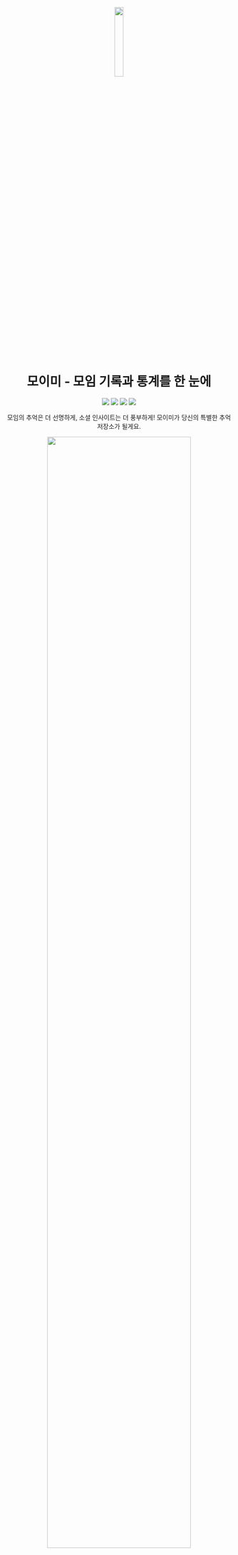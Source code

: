 <p align="center">
<img width="20%" src="https://github.com/user-attachments/assets/b7cc81a4-1f12-475e-af09-a2d125bcb8b7"/>
</p>

<h1 align="center">모이미 - 모임 기록과 통계를 한 눈에</h1>

<p align="center">

<p align="center">
<img src="https://img.shields.io/badge/kotlin-multiplatform-A97BFF.svg"/>
<img src="https://img.shields.io/badge/compose-multiplatform-5675DF.svg"/>
<img src="https://img.shields.io/badge/platform-android-green.svg"/>
<img src="https://img.shields.io/badge/platform-iOS-black.svg"/>
</p>
</p>

<p align="center">
모임의 추억은 더 선명하게, 소셜 인사이트는 더 풍부하게! 모이미가 당신의 특별한 추억 저장소가 될게요.
</p>

<p align="center">
  <img width="80%" src="https://github.com/user-attachments/assets/0c9af158-3214-4604-aac5-abc56b7795ab" />
</p>

<br>

# Key Features ✨
- 모임 일정 예약 및 공유
- 실시간 사진 촬영 및 공유
- 자동 추억 생성 및 추억 이미지 다운로드
- 통계로 보는 나의 모임

<br>

# Stacks 🔧
- Kotlin Multiplatform (JVM/Native)
- Compose Multiplatform
- MVVM Pattern
- [Voyager](https://github.com/adrielcafe/voyager) for navigation & ViewModel.
- [Koin](https://github.com/InsertKoinIO/koin) for dependecy injection.
- [Ktor](https://github.com/ktorio/ktor) for networking.
- [Coil](https://github.com/coil-kt/coil) for loading images.
- [FileKit](https://github.com/vinceglb/FileKit) for file I/O.
- ...and thanks to other awesome libraries support multiplatform!

<br>

# Release 🎉
<a href='https://play.google.com/store/apps/details?id=team.capybara.moime&pcampaignid=pcampaignidMKT-Other-global-all-co-prtnr-py-PartBadge-Mar2515-1'><img width="20%" alt='Get it on Google Play' src='https://play.google.com/intl/en_us/badges/static/images/badges/en_badge_web_generic.png'/></a>
<br>
<img width="18%" src="https://github.com/user-attachments/assets/fe898348-9bb4-4a14-bef9-15c726a64d3c"/>

